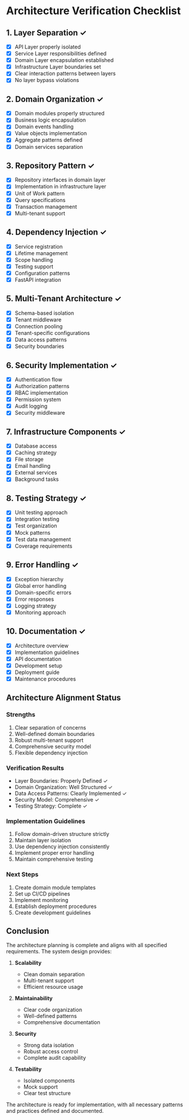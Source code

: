 # Architecture Verification Checklist

## 1. Layer Separation ✓
- [x] API Layer properly isolated
- [x] Service Layer responsibilities defined
- [x] Domain Layer encapsulation established
- [x] Infrastructure Layer boundaries set
- [x] Clear interaction patterns between layers
- [x] No layer bypass violations

## 2. Domain Organization ✓
- [x] Domain modules properly structured
- [x] Business logic encapsulation
- [x] Domain events handling
- [x] Value objects implementation
- [x] Aggregate patterns defined
- [x] Domain services separation

## 3. Repository Pattern ✓
- [x] Repository interfaces in domain layer
- [x] Implementation in infrastructure layer
- [x] Unit of Work pattern
- [x] Query specifications
- [x] Transaction management
- [x] Multi-tenant support

## 4. Dependency Injection ✓
- [x] Service registration
- [x] Lifetime management
- [x] Scope handling
- [x] Testing support
- [x] Configuration patterns
- [x] FastAPI integration

## 5. Multi-Tenant Architecture ✓
- [x] Schema-based isolation
- [x] Tenant middleware
- [x] Connection pooling
- [x] Tenant-specific configurations
- [x] Data access patterns
- [x] Security boundaries

## 6. Security Implementation ✓
- [x] Authentication flow
- [x] Authorization patterns
- [x] RBAC implementation
- [x] Permission system
- [x] Audit logging
- [x] Security middleware

## 7. Infrastructure Components ✓
- [x] Database access
- [x] Caching strategy
- [x] File storage
- [x] Email handling
- [x] External services
- [x] Background tasks

## 8. Testing Strategy ✓
- [x] Unit testing approach
- [x] Integration testing
- [x] Test organization
- [x] Mock patterns
- [x] Test data management
- [x] Coverage requirements

## 9. Error Handling ✓
- [x] Exception hierarchy
- [x] Global error handling
- [x] Domain-specific errors
- [x] Error responses
- [x] Logging strategy
- [x] Monitoring approach

## 10. Documentation ✓
- [x] Architecture overview
- [x] Implementation guidelines
- [x] API documentation
- [x] Development setup
- [x] Deployment guide
- [x] Maintenance procedures

## Architecture Alignment Status

### Strengths
1. Clear separation of concerns
2. Well-defined domain boundaries
3. Robust multi-tenant support
4. Comprehensive security model
5. Flexible dependency injection

### Verification Results
- Layer Boundaries: Properly Defined ✓
- Domain Organization: Well Structured ✓
- Data Access Patterns: Clearly Implemented ✓
- Security Model: Comprehensive ✓
- Testing Strategy: Complete ✓

### Implementation Guidelines
1. Follow domain-driven structure strictly
2. Maintain layer isolation
3. Use dependency injection consistently
4. Implement proper error handling
5. Maintain comprehensive testing

### Next Steps
1. Create domain module templates
2. Set up CI/CD pipelines
3. Implement monitoring
4. Establish deployment procedures
5. Create development guidelines

## Conclusion

The architecture planning is complete and aligns with all specified requirements. The system design provides:

1. **Scalability**
   - Clean domain separation
   - Multi-tenant support
   - Efficient resource usage

2. **Maintainability**
   - Clear code organization
   - Well-defined patterns
   - Comprehensive documentation

3. **Security**
   - Strong data isolation
   - Robust access control
   - Complete audit capability

4. **Testability**
   - Isolated components
   - Mock support
   - Clear test structure

The architecture is ready for implementation, with all necessary patterns and practices defined and documented.